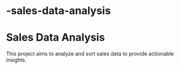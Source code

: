 # -sales-data-analysis
# Sales Data Analysis
This project aims to analyze and sort sales data to provide actionable insights. 
